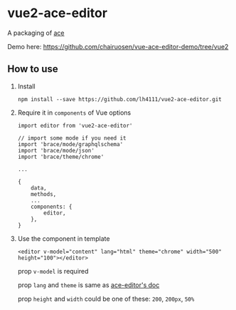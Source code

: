 vue2-ace-editor
====================
A packaging of [ace](https://ace.c9.io/)

Demo here: https://github.com/chairuosen/vue-ace-editor-demo/tree/vue2

## How to use

1. Install

    ```
    npm install --save https://github.com/lh4111/vue2-ace-editor.git
    ```
    
2. Require it in `components` of Vue options

    ```
    import editor from 'vue2-ace-editor'
    
    // import some mode if you need it
    import 'brace/mode/graphqlschema'
    import 'brace/mode/json'
    import 'brace/theme/chrome'
    
    ...
    
    {
        data,
        methods,
        ...
        components: {
            editor,
        },
    }
    ```
    
3. Use the component in template

    ```
    <editor v-model="content" lang="html" theme="chrome" width="500" height="100"></editor>
    ```
    
    prop `v-model`  is required
    
    prop `lang` and `theme` is same as [ace-editor's doc](https://github.com/ajaxorg/ace)
    
    prop `height` and `width` could be one of these:  `200`, `200px`, `50%`
    
